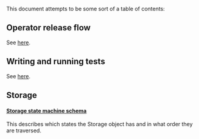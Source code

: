 This document attempts to be some sort of a table of contents:

## Operator release flow

See [here](./release-flow.md).

## Writing and running tests

See [here](./tests.md).

## Storage

#### [Storage state machine schema](./storage-state-machine-schema.md)

This describes which states the Storage object has and in what order they are
traversed.
